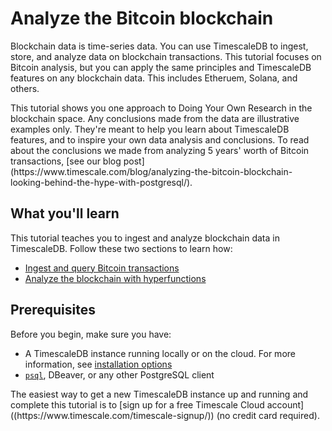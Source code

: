 # Analyze the Bitcoin blockchain
Blockchain data is time-series data. You can use
TimescaleDB to ingest, store, and
analyze data on blockchain transactions. This tutorial focuses
on Bitcoin analysis, but you can
apply the same principles and TimescaleDB features on
any blockchain data. This includes Etheruem, Solana, and others.

<highlight type="note">
This tutorial shows you one approach to Doing Your Own Research in
the blockchain space. Any
conclusions made from the data are illustrative examples only. They're meant to help
you learn about TimescaleDB features, and to inspire your own
data analysis and conclusions. To read about the
conclusions we made from
analyzing 5 years' worth of Bitcoin transactions,
[see our blog post](https://www.timescale.com/blog/analyzing-the-bitcoin-blockchain-looking-behind-the-hype-with-postgresql/).
</highlight>

## What you'll learn
This tutorial teaches you to ingest and analyze blockchain data
in TimescaleDB. Follow these two sections to learn how:

*   [Ingest and query Bitcoin transactions][ingest-bitcoin]
*   [Analyze the blockchain with hyperfunctions][analyze-blockchain]

## Prerequisites
Before you begin, make sure you have:
* A TimescaleDB instance running locally or on the cloud. For more information, see [installation options][install-timescale]
* [`psql`][psql-install], DBeaver, or any other PostgreSQL client

<highlight type="note">
The easiest way to get a new TimescaleDB instance up and running and complete
this tutorial is to 
[sign up for a free Timescale Cloud account]((https://www.timescale.com/timescale-signup/))
(no credit card required).
</highlight>

[analyze-blockchain]: /tutorials/analyze-bitcoin-blockchain/analyze-blockchain/
[ingest-bitcoin]: /tutorials/analyze-bitcoin-blockchain/ingest-query-btc-transactions/
[install-timescale]: /install/:currentVersion:/
[psql-install]: /how-to-guides/connecting/psql